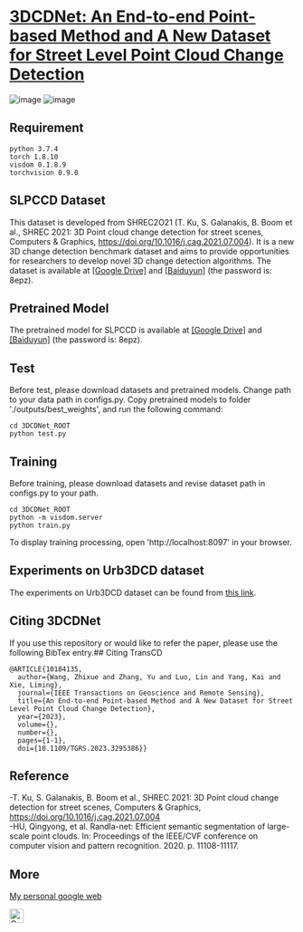 # [3DCDNet: An End-to-end Point-based Method and A New Dataset for Street Level Point Cloud Change Detection](https://ieeexplore.ieee.org/document/10184135?source=authoralert)

![image](https://github.com/wangle53/3DCDNet/assets/79884379/5a5efd38-c2e4-4f60-b670-28b6b51adc08)
![image](https://github.com/wangle53/3DCDNet/assets/79884379/7f28673f-579c-43f8-9082-643ea74e6045)



## Requirement
```
python 3.7.4
torch 1.8.10
visdom 0.1.8.9
torchvision 0.9.0
```
## SLPCCD Dataset
This dataset is developed from SHREC2O21 (T. Ku, S. Galanakis, B. Boom et al., SHREC 2021: 3D Point cloud change detection for street scenes, Computers & Graphics, https://doi.org/10.1016/j.cag.2021.07.004). It is a new 3D change detection benchmark dataset and aims to provide opportunities for researchers to develop novel 3D change detection algorithms. The dataset is available at [[Google Drive]](https://drive.google.com/drive/folders/15Wom0FQ6K6RcGxfLAnS-ELDrpZq-xYH1?usp=sharing) and [[Baiduyun]](https://pan.baidu.com/s/1onEEmQKkt7aXTLKJVB7agQ?pwd=8epz) (the password is: 8epz). 
## Pretrained Model
The pretrained model for SLPCCD is available at [[Google Drive]](https://drive.google.com/drive/folders/15Wom0FQ6K6RcGxfLAnS-ELDrpZq-xYH1?usp=sharing) and [[Baiduyun]](https://pan.baidu.com/s/1onEEmQKkt7aXTLKJVB7agQ?pwd=8epz) (the password is: 8epz).
## Test
Before test, please download datasets and pretrained models. Change path to your data path in configs.py. Copy pretrained models to folder './outputs/best_weights', and run the following command: 
```
cd 3DCDNet_ROOT
python test.py
```
## Training
Before training, please download datasets and revise dataset path in configs.py to your path.
```
cd 3DCDNet_ROOT
python -m visdom.server
python train.py
```
To display training processing, open 'http://localhost:8097' in your browser.
## Experiments on Urb3DCD dataset
The experiments on Urb3DCD dataset can be found from [this link](https://github.com/wangle53/3DCDNet-Urb3DCD).
## Citing 3DCDNet
If you use this repository or would like to refer the paper, please use the following BibTex entry.## Citing TransCD
```
@ARTICLE{10184135,
  author={Wang, Zhixue and Zhang, Yu and Luo, Lin and Yang, Kai and Xie, Liming},
  journal={IEEE Transactions on Geoscience and Remote Sensing}, 
  title={An End-to-end Point-based Method and A New Dataset for Street Level Point Cloud Change Detection}, 
  year={2023},
  volume={},
  number={},
  pages={1-1},
  doi={10.1109/TGRS.2023.3295386}}
```
## Reference
-T. Ku, S. Galanakis, B. Boom et al., SHREC 2021: 3D Point cloud change detection for street scenes, Computers & Graphics, https://doi.org/10.1016/j.cag.2021.07.004  
-HU, Qingyong, et al. Randla-net: Efficient semantic segmentation of large-scale point clouds. In: Proceedings of the IEEE/CVF conference on computer vision and pattern recognition. 2020. p. 11108-11117.
## More
[My personal google web](https://scholar.google.com/citations?user=qdkY0jcAAAAJ&hl=zh-TW)
<p> 
  <a href="https://scholar.google.com/citations?user=qdkY0jcAAAAJ&hl=zh-TW"><img src="https://img.shields.io/badge/scholar-4385FE.svg?&style=plastic&logo=google-scholar&logoColor=white" alt="Google Scholar" height="25px"> </a>
</p> 
